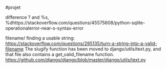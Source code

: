 #projet

difference ? and %s, %dhttps://stackoverflow.com/questions/45575608/python-sqlite-operationalerror-near-s-syntax-error


filename/ finding a usable string: https://stackoverflow.com/questions/295135/turn-a-string-into-a-valid-filename
The slugify function has been moved to django/utils/text.py, and that file also contains a get_valid_filename function. https://github.com/django/django/blob/master/django/utils/text.py